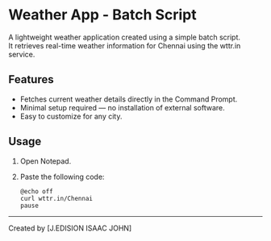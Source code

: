 # Weather App - Batch Script

A lightweight weather application created using a simple batch script.  
It retrieves real-time weather information for Chennai using the wttr.in service.

## Features
- Fetches current weather details directly in the Command Prompt.
- Minimal setup required — no installation of external software.
- Easy to customize for any city.

## Usage
1. Open Notepad.
2. Paste the following code:

   ```batch
   @echo off
   curl wttr.in/Chennai
   pause
---

Created by [J.EDISION ISAAC JOHN]
